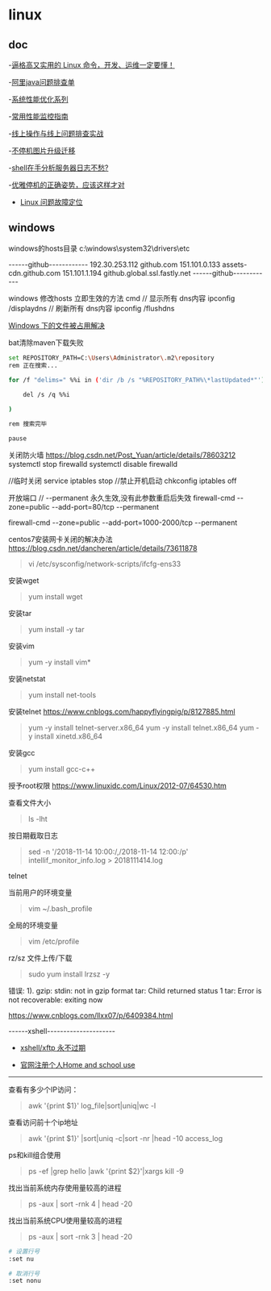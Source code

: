 # linux

## doc

-[逼格高又实用的 Linux 命令，开发、运维一定要懂！](https://mp.weixin.qq.com/s/K0E0eU9gAFqfrlyohhnwzA)

-[阿里java问题排查单](http://www.jiangxinlingdu.com/thought/2018/11/17/javatools.html)

-[系统性能优化系列](http://www.jiangxinlingdu.com/thought/2018/09/15/linuxsys.html)

-[常用性能监控指南](http://blog.720ui.com/2018/linux_performance_command/)

-[线上操作与线上问题排查实战](http://www.jiangxinlingdu.com/practice/2018/09/13/operation.html)

-[不停机图片升级迁移](http://www.jiangxinlingdu.com/thought/2018/08/15/images.html)

-[shell在手分析服务器日志不愁?](https://segmentfault.com/a/1190000009745139)

-[优雅停机的正确姿势，应该这样才对](https://mp.weixin.qq.com/s/BCJ7jaO6-R_Dr72wJsXn4A)

- [Linux 问题故障定位](https://mp.weixin.qq.com/s/5HpRa__Swn-qSyewXLpxPA)

## windows
windows的hosts目录
c:\windows\system32\drivers\etc

------github------------
192.30.253.112 github.com
151.101.0.133 assets-cdn.github.com
151.101.1.194  github.global.ssl.fastly.net
------github------------

windows 修改hosts 立即生效的方法
cmd 
// 显示所有 dns内容
ipconfig /displaydns
// 刷新所有 dns内容
ipconfig /flushdns

[Windows 下的文件被占用解决](https://www.cnblogs.com/lmsthoughts/p/8085931.html)

bat清除maven下载失败
```bash
set REPOSITORY_PATH=C:\Users\Administrator\.m2\repository
rem 正在搜索...

for /f "delims=" %%i in ('dir /b /s "%REPOSITORY_PATH%\*lastUpdated*"') do (
    
	del /s /q %%i

)

rem 搜索完毕

pause
```

 关闭防火墙
  https://blog.csdn.net/Post_Yuan/article/details/78603212  
  systemctl stop firewalld
  systemctl disable firewalld

 //临时关闭
 service iptables stop
 //禁止开机启动
 chkconfig iptables off

开放端口
 // --permanent 永久生效,没有此参数重启后失效
firewall-cmd --zone=public --add-port=80/tcp --permanent 

firewall-cmd --zone=public --add-port=1000-2000/tcp --permanent 


centos7安装网卡关闭的解决办法
https://blog.csdn.net/dancheren/article/details/73611878

> vi /etc/sysconfig/network-scripts/ifcfg-ens33

安装wget
> yum install wget

安装tar
> yum install -y tar

安装vim
> yum -y install vim*

安装netstat
> yum install net-tools

安装telnet
https://www.cnblogs.com/happyflyingpig/p/8127885.html
> yum -y install telnet-server.x86_64 
> yum -y install telnet.x86_64
> yum -y install xinetd.x86_64

安装gcc
> yum install gcc-c++

授予root权限
https://www.linuxidc.com/Linux/2012-07/64530.htm

查看文件大小
> ls -lht

按日期截取日志
> sed -n '/2018-11-14 10:00:/,/2018-11-14 12:00:/p' intellif_monitor_info.log > 2018111414.log

telnet

当前用户的环境变量

> vim ~/.bash_profile

全局的环境变量
> vim /etc/profile

rz/sz 文件上传/下载
> sudo yum install lrzsz -y 

错误:
1).
gzip: stdin: not in gzip format
tar: Child returned status 1
tar: Error is not recoverable: exiting now

https://www.cnblogs.com/llxx07/p/6409384.html

------xshell---------------------

- [xshell/xftp 永不过期](https://zhangjia.tv/506.html)

- [官网注册个人Home and school use](https://www.netsarang.com/products/xsh_overview.html)

---------------------------
查看有多少个IP访问：

> awk '{print $1}' log_file|sort|uniq|wc -l

查看访问前十个ip地址

> awk '{print $1}' |sort|uniq -c|sort -nr |head -10 access_log

ps和kill组合使用

> ps -ef |grep hello |awk '{print $2}'|xargs kill -9

找出当前系统内存使用量较高的进程

> ps -aux | sort -rnk 4  | head -20

找出当前系统CPU使用量较高的进程

> ps -aux | sort -rnk 3  | head -20

```bash
# 设置行号
:set nu

# 取消行号
:set nonu
```